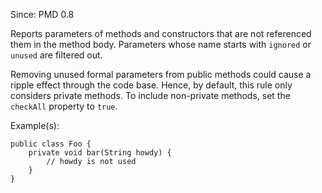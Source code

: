 Since: PMD 0.8

Reports parameters of methods and constructors that are not referenced them in the method body.
Parameters whose name starts with `ignored` or `unused` are filtered out.

Removing unused formal parameters from public methods could cause a ripple effect through the code base.
Hence, by default, this rule only considers private methods. To include non-private methods, set the
`checkAll` property to `true`.

Example(s):
```
public class Foo {
    private void bar(String howdy) {
        // howdy is not used
    }
}
```
